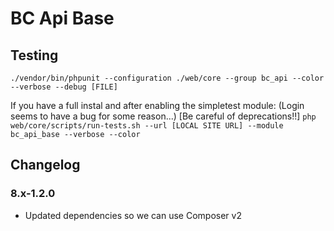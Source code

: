# BC Api Base

## Testing

`./vendor/bin/phpunit --configuration ./web/core --group bc_api --color --verbose --debug [FILE]`

If you have a full instal and after enabling the simpletest module: (Login seems to have a bug for some reason...) [Be careful of deprecations!!]
`php web/core/scripts/run-tests.sh --url [LOCAL SITE URL] --module bc_api_base --verbose --color`

## Changelog

### 8.x-1.2.0

- Updated dependencies so we can use Composer v2
